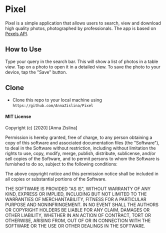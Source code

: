 # Pixel

Pixel is a simple application that allows users to search, view and download high quality photos, photographed by professionals.
The app is based on [Pexels API](https://www.pexels.com).

## How to Use

Type your query in the search bar. This will show a list of photos in a table view. Tap on a photo to open it in a detailed view. To save the photo to your device, tap the "Save" button.

## Clone

- Clone this repo to your local machine using `https://github.com/AnnaZislina/Pixel`

#### MIT License

Copyright (c) [2020] [Anna Zislina]

Permission is hereby granted, free of charge, to any person obtaining a copy
of this software and associated documentation files (the "Software"), to deal
in the Software without restriction, including without limitation the rights
to use, copy, modify, merge, publish, distribute, sublicense, and/or sell
copies of the Software, and to permit persons to whom the Software is
furnished to do so, subject to the following conditions:

The above copyright notice and this permission notice shall be included in all
copies or substantial portions of the Software.

THE SOFTWARE IS PROVIDED "AS IS", WITHOUT WARRANTY OF ANY KIND, EXPRESS OR
IMPLIED, INCLUDING BUT NOT LIMITED TO THE WARRANTIES OF MERCHANTABILITY,
FITNESS FOR A PARTICULAR PURPOSE AND NONINFRINGEMENT. IN NO EVENT SHALL THE
AUTHORS OR COPYRIGHT HOLDERS BE LIABLE FOR ANY CLAIM, DAMAGES OR OTHER
LIABILITY, WHETHER IN AN ACTION OF CONTRACT, TORT OR OTHERWISE, ARISING FROM,
OUT OF OR IN CONNECTION WITH THE SOFTWARE OR THE USE OR OTHER DEALINGS IN THE
SOFTWARE.
